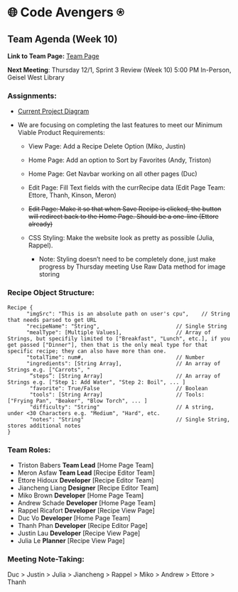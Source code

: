 # 🌐 Code Avengers ⍟

## Team Agenda (Week 10)

**Link to Team Page:** [Team Page](https://github.com/cse110-sp21-group36/cse110-sp21-group36/blob/main/admin/team.md)

__Next Meeting__: Thursday 12/1, Sprint 3 Review (Week 10) 5:00 PM In-Person, Geisel West Library

### Assignments:
- [Current Project Diagram](https://github.com/cse110-sp21-group36/cse110-sp21-group36/blob/main/specs/Project%20Structure%20Diagram.PNG)
+ We are focusing on completing the last features to meet our Minimum Viable Product Requirements:
  + View Page: Add a Recipe Delete Option (Miko, Justin)
  + Home Page: Add an option to Sort by Favorites (Andy, Triston)
  + Home Page: Get Navbar working on all other pages (Duc)
  + Edit Page: Fill Text fields with the currRecipe data (Edit Page Team: Ettore, Thanh, Kinson, Meron)
  + ~~Edit Page: Make it so that when Save Recipe is clicked, the button will redirect back to the Home Page. Should be a one-line (Ettore already)~~

  + CSS Styling: Make the website look as pretty as possible (Julia, Rappel). 
      + Note: Styling doesn’t need to be completely done, just make progress by Thursday meeting
Use Raw Data method for image storing

### Recipe Object Structure:
```
Recipe {
      "imgSrc": "This is an absolute path on user's cpu",    // String that needs parsed to get URL
      "recipeName": "String",                        // Single String
      "mealType": [Multiple Values],                 // Array of Strings, but specifily limited to ["Breakfast", "Lunch", etc.], if you get passed ["Dinner"], then that is the only meal type for that specific recipe; they can also have more than one.
      "totalTime": num#,                             // Number
      "ingredients": [String Array],                 // An array of Strings e.g. ["Carrots", "
       “steps”: [String Array]                       // An array of Strings e.g. ["Step 1: Add Water", "Step 2: Boil", ... ]
       "favorite": True/False                        // Boolean
       "tools": [String Array]                       // Tools: ["Frying Pan", "Beaker", "Blow Torch", ... ]
       "difficulty": "String"                        // A string, under <30 Characters e.g. "Medium", "Hard", etc.
       "notes": "String"                             // Single String, stores additional notes
}
```

### Team Roles:
- Triston Babers __Team Lead__ [Home Page Team]
- Meron Asfaw __Team Lead__ [Recipe Editor Team]
- Ettore Hidoux __Developer__ [Recipe Editor Team]
- Jiancheng Liang __Designer__ [Recipe Editor Team]
- Miko Brown __Developer__ [Home Page Team]
- Andrew Schade __Developer__ [Home Page Team]
- Rappel Ricafort __Developer__ [Recipe View Page]
- Duc Vo __Developer__ [Home Page Team]
- Thanh Phan __Developer__ [Recipe Editor Page]
- Justin Lau __Developer__ [Recipe View Page]
- Julia Le __Planner__ [Recipe View Page]

### Meeting Note-Taking:
Duc > Justin > Julia > Jiancheng > Rappel > Miko > Andrew > Ettore > Thanh
